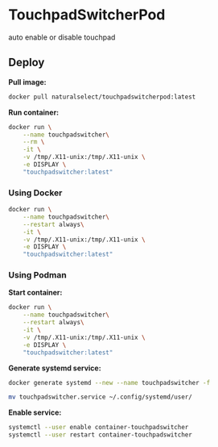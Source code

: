# TouchpadSwitcherPod

auto enable or disable touchpad

## Deploy

**Pull image:**

```bash
docker pull naturalselect/touchpadswitcherpod:latest
```

**Run container:**

```bash
docker run \
    --name touchpadswitcher\
    --rm \
    -it \
    -v /tmp/.X11-unix:/tmp/.X11-unix \
    -e DISPLAY \
    "touchpadswitcher:latest"
```

### Using Docker

```bash
docker run \
    --name touchpadswitcher\
    --restart always\
    -it \
    -v /tmp/.X11-unix:/tmp/.X11-unix \
    -e DISPLAY \
    "touchpadswitcher:latest"
```

### Using Podman

**Start container:**

```bash
docker run \
    --name touchpadswitcher\
    --restart always\
    -it \
    -v /tmp/.X11-unix:/tmp/.X11-unix \
    -e DISPLAY \
    "touchpadswitcher:latest"
```

**Generate systemd service:**

```bash
docker generate systemd --new --name touchpadswitcher -f

mv touchpadswitcher.service ~/.config/systemd/user/
```

**Enable service:**

```bash
systemctl --user enable container-touchpadswitcher
systemctl --user restart container-touchpadswitcher
```
